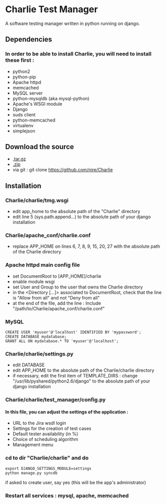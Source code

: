 Charlie Test Manager
====================

A software testing manager written in python running on django.

Dependencies
------------

### In order to be able to install Charlie, you will need to install these first :
* python2
* python-pip
* Apache httpd
* memcached
* MySQL server
* python-mysqldb (aka mysql-python)
* Apache's WSGI module
* Django
* suds client
* python-memcached
* virtualenv
* simplejson

Download the source
-------------------

* [.tar.gz](https://github.com/nire/Charlie/tarball/master)
* [.zip](https://github.com/nire/Charlie/zipball/master)
* via git : git clone https://github.com/nire/Charlie

Installation
------------

### Charlie/charlie/tmg.wsgi
* edit app_home to the absolute path of the "Charlie" directory
* edit line 5 (sys.path.append...) to the absolute path of your django installation

### Charlie/apache_conf/charlie.conf
* replace APP_HOME on lines 6, 7, 8, 9, 15, 20, 27 with the absolute path of the Charlie directory

### Apache httpd main config file
* set DocumentRoot to [APP_HOME]/charlie
* enable module wsgi
* set User and Group to the user that owns the Charlie directory
* in the <Directory [...]> associated to DocumentRoot, check that the line is "Allow from all" and not "Deny from all"
* at the end of the file, add the line :
	Include "/path/to/Charlie/apache_conf/charlie.conf"

### MySQL
    CREATE USER 'myuser'@'localhost' IDENTIFIED BY 'mypassword';
    CREATE DATABASE mydatabase;
    GRANT ALL ON mydatabase.* TO 'myuser'@'localhost';

### Charlie/charlie/settings.py
* edit DATABASE
* edit APP_HOME to the absolute path of the Charlie/charlie directory
* if necessary, edit the first item of TEMPLATE_DIRS : change "/usr/lib/pyshared/python2.6/django" to the absolute path of your django installation

### Charlie/charlie/test_manager/config.py
#### In this file, you can adjust the settings of the application :
* URL to the Jira wsdl login
* Settings for the creation of test cases
* Default tester availability (in %)
* Choice of scheduling algorithm
* Management menu

### cd to dir "Charlie/charlie" and do
	export DJANGO_SETTINGS_MODULE=settings
	python manage.py syncdb
if asked to create user, say yes (this will be the app's administrator)

### Restart all services : mysql, apache, memcached
